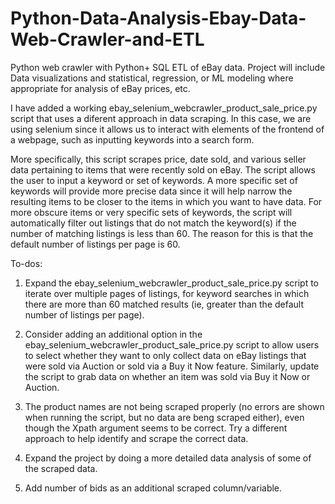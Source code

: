 # Python-Data-Analysis-Ebay-Data-Web-Crawler-and-ETL
Python web crawler with Python+ SQL ETL of eBay data. Project will include Data visualizations and statistical, regression, or ML modeling where appropriate for analysis of eBay prices, etc.

I have added a working ebay_selenium_webcrawler_product_sale_price.py script that uses a diferent approach in data scraping. In this case, we are using selenium since it allows us to interact with elements of the frontend of a webpage, such as inputting keywords into a search form. 

More specifically, this script scrapes price, date sold, and various seller data pertaining to items that were recently sold on eBay. The script allows the user to input a keyword or set of keywords. A more specific set of keywords will provide more precise data since it will help narrow the resulting items to be closer to the items in which you want to have data. For more obscure items or very specific sets of keywords, the script will automatically filter out listings that do not match the keyword(s) if the number of matching listings is less than 60. The reason for this is that the default number of listings per page is 60.  

To-dos:
1) Expand the ebay_selenium_webcrawler_product_sale_price.py script to iterate over multiple pages of listings, for keyword searches in which there are more than 60 matched results (ie, greater than the default number of listings per page).

2) Consider adding an additional option in the ebay_selenium_webcrawler_product_sale_price.py script to allow users to select whether they want to only collect data on eBay listings that were sold via Auction or sold via a Buy it Now feature. Similarly, update the script to grab data on whether an item was sold via Buy it Now or Auction. 

3) The product names are not being scraped properly (no errors are shown when running the script, but no data are beng scraped either), even though the Xpath argument seems to be correct. Try a different approach to help identify and scrape the correct data.

4) Expand the project by doing a more detailed data analysis of some of the scraped data.

5) Add number of bids as an additional scraped column/variable. 
   
